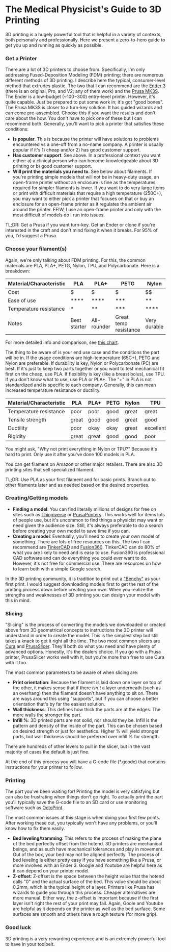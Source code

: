 # The Medical Physicist's Guide to 3D Printing

3D printing is a hugely powerful tool that is helpful in a variety of contexts, both personally and professionally. 
Here we present a zero-to-hero guide to get you up and running as quickly as possible.

### Get a Printer

There are a lot of 3D printers to choose from. Specifically, I'm only addressing Fused-Deposition Modeling (FDM) printing; there are numerous different methods of 3D printing. 
I describe here the typical, consumer-level method that extrudes plastic. 
The two that I can recommend are the [Ender 3](https://www.amazon.com/Comgrow-Creality-Ender-Aluminum-220x220x250mm/dp/B07BR3F9N6/ref=sr_1_3?crid=PO81S8XN0YT2&keywords=ender+3&qid=1647898347&sprefix=ender+3%2Caps%2C155&sr=8-3) (there is an original, Pro, and V2; any of them work) and the [Prusa MK3S](https://www.prusa3d.com/product/original-prusa-i3-mk3s-3d-printer-3/). 
The Ender is a low-budget (~$100-$300) entry-level printer. However, it's quite capable. Just be prepared to put some work in; it's got "good bones". The Prusa MK3S is closer to a turn-key solution. 
It has guided wizards and can come pre-assembled. Choose this if you want the results and don't care about the how. You don't have to pick one of these but I can recommend both. 
Generally, you'll want to pick a printer that satisfies these conditions:
  * **Is popular**. This is because the printer will have solutions to problems encountered vs a one-off from a no-name company. A printer is usually popular if it's 1) cheap and/or 2) has good customer support.
  * **Has customer support**. See above. In a professional context you want either: a) a clinical person who can become knowledgeable about 3D printing or b) good customer support.
  * **Will print the materials you need to**. See below about filaments. If you're printing simple models that will not be in heavy-duty usage, an open-frame printer without an enclosure is fine as the temperatures required for simpler filaments is lower.
    If you want to do very large items or print with difficult materials that require a high temperature (250C+), you may want to either pick a printer that focuses on that or buy an enclosure for an open-frame printer as it regulates the ambient air around the printer. 
    FFIW, I use an open-frame printer and only with the most difficult of models do I run into issues.
  
TL;DR: Get a Prusa if you want turn-key. Get an Ender or clone if you're interested in the craft and don't mind fixing it when it breaks. For 95% of you, I'd suggest a Prusa.

### Choose your filament(s)

Again, we're only talking about FDM printing. For this, the common materials are PLA, PLA+, PETG, Nylon, TPU, and Polycarbonate. Here is a breakdown: 

| Material/Characteristic | PLA          | PLA+        | PETG                  | Nylon        | TPU      | Polycarbonate |
|-------------------------|--------------|-------------|-----------------------|--------------|----------|---------------|
| Cost                    | $            | $           | $                     | $$           | $$       | $$$           |
| Ease of use             | ****         | ****        | ***                   | **           | **       | *             |
| Temperature resistance  | *            | **          | ***                   | ****         | ***      | ****          |
| Notes                   | Best starter | All-rounder | Great temp resistance | Very durable | Flexible | Ironman-tier  |

For more detailed info and comparison, see [this chart](https://www.help.prusa3d.com/en/materials?msclkid=fcf9ebf6a96011ec9441a8a469e56502). 

The thing to be aware of is your end use case and the conditions the part will be in. If the usage conditions are high-temperature (65C+), PETG and Nylon are preferable. If durability is key, Nylon or Polycarbonate (PC) are best. If it's just to keep two 
parts together or you want to test mechanical fit first on the cheap, use PLA. If flexibility is key (like a breast bolus), use TPU. If you don't know what to use, use PLA or 
PLA+. The "+" in PLA is not standardized and is specific to each company. Generally, this can mean increased temperature resistance or ductility. 

| Material/Characteristic | PLA   | PLA+  | PETG | Nylon | TPU       | Polycarbonate |
|-------------------------|-------|-------|------|-------|-----------|---------------|
| Temperature resistance  | poor  | poor  | good | great | great     | excellent     |
| Tensile strength        | great | good  | good | great | good      | excellent     |
| Ductility               | poor  | okay  | okay | great | excellent | poor          |
| Rigidity                | great | great | good | good  | poor      | excellent     |

You might ask, "Why not print everything in Nylon or TPU?" Because it's hard to print. Only use it after you've done 100 models in PLA.

You can get filament on Amazon or other major retailers. There are also 3D printing sites that sell specialized filament.

TL;DR: Use PLA as your first filament and for basic prints. Branch out to other filaments later and as needed based on the desired properties.

### Creating/Getting models

* **Finding a model**: You can find literally millions of designs for free on sites such as [Thingiverse](https://www.thingiverse.com/) or [PrusaPrinters](https://www.prusaprinters.org/prints). This works well for items lots of people use, but it's uncommon to find things a physicist may want or need given the audience size. Still, it's always preferable to do a search before creating your own model to save time if you can. 
* **Creating a model**: Eventually, you'll need to create your own model of something. There are lots of free resources on this. The two I can recommend are [TinkerCAD](https://www.tinkercad.com/) and [Fusion360](https://www.autodesk.com/products/fusion-360/overview). TinkerCAD can do 80% of what you are likely to need and is easy to use. 
  Fusion360 is professional CAD software and can do everything you could *ever* want to do. However, it's not free for commercial use. There are resources on how to learn both with a simple Google search.

In the 3D printing community, it is tradition to print out a ["Benchy"](https://www.prusaprinters.org/prints/3161-3d-benchy) as your first print. 
I would suggest downloading models first to get the rest of the printing process down before creating your own. When you realize the strengths and weaknesses of 3D printing you can design your model with this in mind.

### Slicing

"Slicing" is the process of converting the models we downloaded or created above from 3D geometrical concepts to instructions the 3D printer will understand in order to create the model.
This is the simplest step but still takes a knack to get it right all the time. The two most common slicers are [Cura](https://ultimaker.com/software/ultimaker-cura) and [PrusaSlicer](https://www.prusa3d.com/page/prusaslicer_424/). 
They'll both do what you need and have plenty of advanced options. Honestly, it's the dealers choice. If you go with a Prusa printer, PrusaSlicer works well with it, but you're more than free to use Cura with it too.

The most common parameters to be aware of when slicing are:

* **Print orientation**: Because the filament is laid down one layer on top of the other, it makes sense that if there *isn't* a layer underneath
  (such as an overhang) then the filament doesn't have anything to sit on. There are ways around this using "supports", but if you can choose a better orientation that's by far the easiest solution.
* **Wall thickness**: This defines how thick the parts are at the edges. The more walls the stronger the part.
* **Infill %**: 3D printed parts are not solid, nor should they be. Infill is the pattern and density of the inside of the part. This can be chosen based on desired strength or just for aesthetics. 
  Higher % will yield stronger parts, but wall thickness should be preferred over infill % for strength.

There are hundreds of other levers to pull in the slicer, but in the vast majority of cases the default is just fine.

At the end of this process you will have a G-code file (*.gcode) that contains instructions for your printer to follow.

### Printing

The part you've been waiting for! Printing the model is very satisfying but can also be frustrating when things don't go right.
To actually print the part you'll typically save the G-code file to an SD card or use monitoring software such as [OctoPrint](https://octoprint.org/).

The most common issues at this stage is when doing your first few prints. After working these out, you typically won't have
any problems, or you'll know how to fix them easily. 

* **Bed leveling/tramming**: This refers to the process of making the plane of the bed perfectly offset from the hotend. 
  3D printers are mechanical beings, and as such have mechanical tolerances and play in movement. Out of the box, 
  your bed may not be aligned perfectly. The process of bed leveling is either pretty easy if you have something like 
  a Prusa, or more involved with an Ender 3. Google and Youtube are helpful here as it can depend on your printer model.
* **Z-offset**: Z-offset is the space between the height value that the hotend calls "0" and the actual surface of the bed.
  This value should be about 0.2mm, which is the typical height of a layer. Printers like Prusa has wizards to guide you 
  through this process. Cheaper alternatives are more manual. Either way, the z-offset is important because if the 
  first layer isn't right the rest of your print may fail. Again, Goole and Youtube are helpful as it depends on the 
  printer as well as the bed surface. Some surfaces are smooth and others have a rough texture (for more grip).

### Good luck

3D printing is a very rewarding experience and is an extremely powerful tool to have in your toolbelt.
